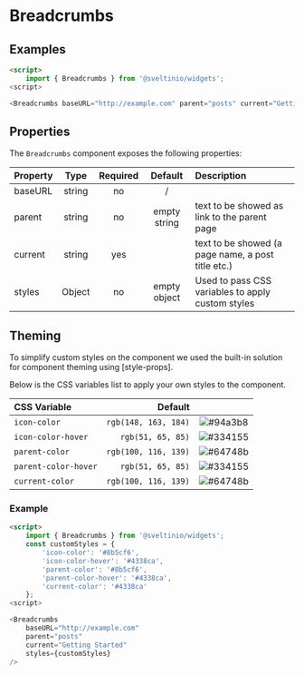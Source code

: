 # Breadcrumbs

## Examples

```html
<script>
    import { Breadcrumbs } from '@sveltinio/widgets';
<script>

<Breadcrumbs baseURL="http://example.com" parent="posts" current="Getting Started" />
```

## Properties

The `Breadcrumbs` component exposes the following properties:

| Property | Type   | Required | Default      | Description                                        |
| :------- | :----: | :------: | :----------: | :------------------------------------------------- |
| baseURL  | string |    no    |     /        |                                                    |
| parent   | string |    no    | empty string | text to be showed as link to the parent page       |
| current  | string |   yes    |              | text to be showed (a page name, a post title etc.) |
| styles   | Object |    no    | empty object | Used to pass CSS variables to apply custom styles  |

## Theming

To simplify custom styles on the component we used the built-in solution for component theming using [style-props].

Below is the CSS variables list to apply your own styles to the component.

| CSS Variable          | Default              |                                                              |
| :-------------------- | -------------------: | :----------------------------------------------------------: |
| `icon-color`          | `rgb(148, 163, 184)` | ![#94a3b8](https://via.placeholder.com/15/94a3b8/94a3b8.png) |
| `icon-color-hover`    | `rgb(51, 65, 85)`    | ![#334155](https://via.placeholder.com/15/334155/334155.png) |
| `parent-color`        | `rgb(100, 116, 139)` | ![#64748b](https://via.placeholder.com/15/64748b/64748b.png) |
| `parent-color-hover`  | `rgb(51, 65, 85)`    | ![#334155](https://via.placeholder.com/15/334155/334155.png) |
| `current-color`       | `rgb(100, 116, 139)` | ![#64748b](https://via.placeholder.com/15/64748b/64748b.png) |

### Example

```html
<script>
    import { Breadcrumbs } from '@sveltinio/widgets';
    const customStyles = {
        'icon-color': '#8b5cf6',
        'icon-color-hover': '#4338ca',
        'parent-color': '#8b5cf6',
        'parent-color-hover': '#4338ca',
        'current-color': '#4338ca'
    };
<script>

<Breadcrumbs
    baseURL="http://example.com"
    parent="posts"
    current="Getting Started"
    styles={customStyles}
/>
```

